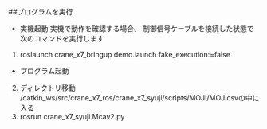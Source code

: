 ##プログラムを実行
 * 実機起動 実機で動作を確認する場合、 制御信号ケーブルを接続した状態で次のコマンドを実行します
1. roslaunch crane_x7_bringup demo.launch fake_execution:=false
 * プログラム起動

2. ディレクトリ移動 /catkin_ws/src/crane_x7_ros/crane_x7_syuji/scripts/MOJI/MOJIcsvの中に入る
3. rosrun crane_x7_syuji Mcav2.py
